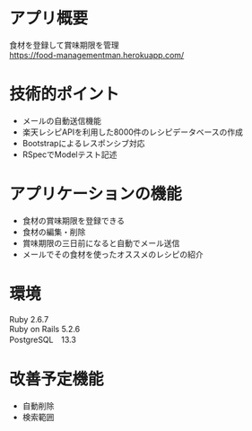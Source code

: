 # アプリ概要
食材を登録して賞味期限を管理<br>
https://food-managementman.herokuapp.com/
# 技術的ポイント
- メールの自動送信機能
- 楽天レシピAPIを利用した8000件のレシピデータベースの作成
- Bootstrapによるレスポンシブ対応
- RSpecでModelテスト記述

# アプリケーションの機能
- 食材の賞味期限を登録できる
- 食材の編集・削除
- 賞味期限の三日前になると自動でメール送信
- メールでその食材を使ったオススメのレシピの紹介

# 環境
 Ruby 2.6.7<br>
 Ruby on Rails 5.2.6<br>
 PostgreSQL　13.3<br>
 
 # 改善予定機能
 - 自動削除
 - 検索範囲
